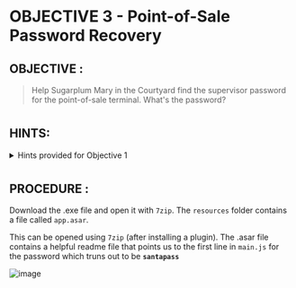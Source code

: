 # OBJECTIVE 3 - Point-of-Sale Password Recovery #

## OBJECTIVE : ##
>Help Sugarplum Mary in the Courtyard find the supervisor password for the point-of-sale terminal. What's the password?
#  

## HINTS: ##
<details>
  <summary>Hints provided for Objective 1</summary>
  
>-  **SUGARPLUM MARY:** There are [tools](https://www.npmjs.com/package/asar) and [guides](https://medium.com/how-to-electron/how-to-get-source-code-of-any-electron-application-cbb5c7726c37) explaining how to extract ASAR from Electron apps.
>-	**SUGARPLUM MARY:** It's possible to extract the source code from an Electron app.



</details>

#  

## PROCEDURE : ##

Download the .exe file and open it with `7zip`. The `resources` folder contains a file called `app.asar`.

This can be opened using `7zip` (after installing a plugin).  The .asar file contains a helpful readme file that points us to the first line in `main.js` for the password which truns out to be **`santapass`**

![image](https://github.com/beta-j/SANS-Holiday-Hack-Challenge-2020/assets/60655500/c4053ec2-9259-46e8-b003-abd59761892b)


